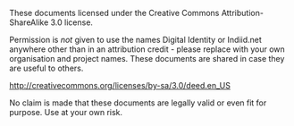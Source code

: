 
These documents licensed under the Creative Commons Attribution-ShareAlike 3.0 license.

Permission is *not* given to use the names Digital Identity or Indiid.net anywhere other than in an attribution credit - please replace with your own organisation and project names. These documents are shared in case they are useful to others.

 http://creativecommons.org/licenses/by-sa/3.0/deed.en_US

No claim is made that these documents are legally valid or even fit for purpose. Use at your own risk.



